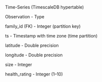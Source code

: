 Time-Series (TimescaleDB hypertable)

Observation - Type

family_id (FK) - Integer (partition key)

ts - Timestamp with time zone (time partition)

latitude - Double precision

longitude - Double precision

size - Integer

health_rating - Integer (1–10)

